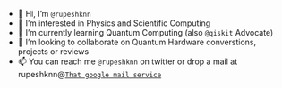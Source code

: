 - 👋 Hi, I’m `@rupeshknn`
- 👀 I’m interested in Physics and Scientific Computing
- 🌱 I’m currently learning Quantum Computing (also `@qiskit` Advocate)
- 💞️ I’m looking to collaborate on Quantum Hardware converstions, projects or reviews
- 📫 You can reach me `@rupeshknn` on twitter or drop a mail at rupeshknn@[`That google mail service`](https://www.gmail.com)

<!---
rupeshknn/rupeshknn is a ✨ special ✨ repository because its `README.md` (this file) appears on your GitHub profile.
You can click the Preview link to take a look at your changes.
--->
